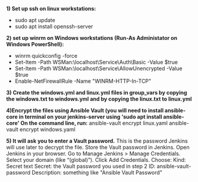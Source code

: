 **1) Set up ssh on linux workstations:**
*    sudo apt update
*    sudo apt install openssh-server
    
**2) set up winrm on Windows workstations (Run-As Administator on Windows PowerShell):**
*    winrm quickconfig -force
*    Set-Item -Path WSMan:\localhost\Service\Auth\Basic -Value $true
*    Set-Item -Path WSMan:\localhost\Service\AllowUnencrypted -Value $true
*    Enable-NetFirewallRule -Name "WINRM-HTTP-In-TCP"
    
**3) Create the windows.yml and linux.yml files in group_vars by copying the windows.txt to windows.yml and by copying the linux.txt to linux.yml**

**4)Encrypt the files using Ansible Vault (you will need to install ansible-core in terminal on your jenkins-server using 'sudo apt install ansible-core' On the command line, run:**
    ansible-vault encrypt linux.yaml
    ansible-vault encrypt windows.yaml

**5) It will ask you to enter a Vault password.** This is the password Jenkins will use later to decrypt the file.  Store the Vault password in Jenkins. Open Jenkins in your browser.
Go to Manage Jenkins > Manage Credentials.  Select your domain (like “(global)”). Click Add Credentials.
Choose:
    Kind: Secret text
    Secret: the Vault password you used in step 2
    ID: ansible-vault-password
    Description: something like "Ansible Vault Password"
